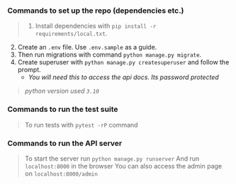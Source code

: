 ### Commands to set up the repo (dependencies etc.)
 > 1. Install dependencies with `pip install -r requirements/local.txt`.
  2. Create an `.env` file. Use `.env.sample` as a guide.
  3. Then run migrations with command `python manage.py migrate`.
  4. Create superuser with `python manage.py createsuperuser` and follow the prompt.
      - *You will need this to access the api docs. Its password protected*


  >*python version used `3.10`*

### Commands to run the test suite
  > To run tests with `pytest -rP` command


### Commands to run the API server
  >To start the server run `python manage.py runserver` 
  And run `localhost:8000` in the browser
  You can also access the admin page on `localhost:8000/admin`
  